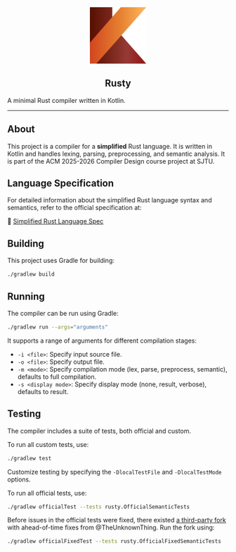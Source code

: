<div align="center">
  <img
    src="public/rusty-logo-square.png"
    alt="Rusty Logo"
    width="128" height="128"
  />
  <h2 align="center">Rusty</h2>
</div>

A minimal Rust compiler written in Kotlin.

---

## About

This project is a compiler for a **simplified** Rust language. It is written in Kotlin and handles lexing, parsing, preprocessing, and semantic analysis. It is part of the ACM 2025-2026 Compiler Design course project at SJTU.

## Language Specification

For detailed information about the simplified Rust language syntax and semantics, refer to the official specification at:

📖 [Simplified Rust Language Spec](https://scr.coffish.ee:3210/)

## Building

This project uses Gradle for building:

```bash
./gradlew build
```

## Running

The compiler can be run using Gradle:

```bash
./gradlew run --args="arguments"
```

It supports a range of arguments for different compilation stages:
- `-i <file>`: Specify input source file.
- `-o <file>`: Specify output file.
- `-m <mode>`: Specify compilation mode (lex, parse, preprocess, semantic), defaults to full compilation.
- `-s <display mode>`: Specify display mode (none, result, verbose), defaults to result.

## Testing

The compiler includes a suite of tests, both official and custom.

To run all custom tests, use:

```bash
./gradlew test
```

Customize testing by specifying the `-DlocalTestFile` and `-DlocalTestMode` options.

To run all official tests, use:

```bash
./gradlew officialTest --tests rusty.OfficialSemanticTests
```

Before issues in the official tests were fixed, there existed [a third-party fork](https://github.com/TheUnknownThing/RCompiler-Testcases) with ahead-of-time fixes from @TheUnknownThing. Run the fork using:

```bash
./gradlew officialFixedTest --tests rusty.OfficialFixedSemanticTests
```
